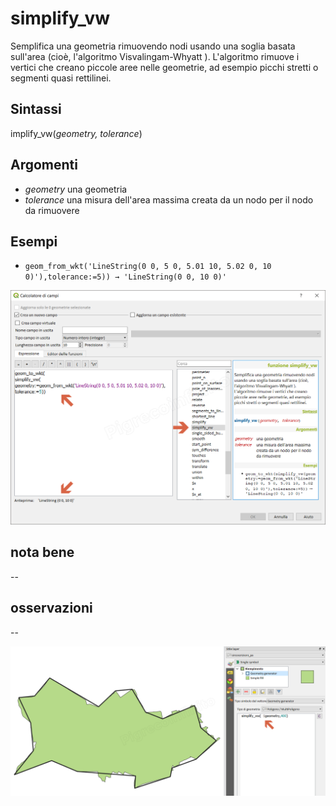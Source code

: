 # simplify_vw

Semplifica una geometria rimuovendo nodi usando una soglia basata sull'area (cioè, l'algoritmo Visvalingam-Whyatt ). L'algoritmo rimuove i vertici che creano piccole aree nelle geometrie, ad esempio picchi stretti o segmenti quasi rettilinei.

## Sintassi

implify_vw(_geometry, tolerance_)

## Argomenti

* _geometry_ una geometria
* _tolerance_ una misura dell'area massima creata da un nodo per il nodo da rimuovere


## Esempi

* `geom_from_wkt('LineString(0 0, 5 0, 5.01 10, 5.02 0, 10 0)'),tolerance:=5)) → 'LineString(0 0, 10 0)'`

![](/img/geometria/simplify_vw/simplify_vw1.png)

## nota bene

--

## osservazioni

--

![](/img/geometria/simplify_vw/simplify_vw2.png)